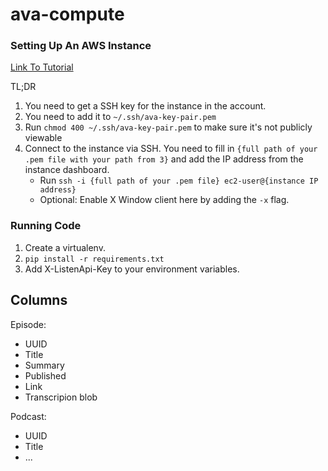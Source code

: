 # ava-compute


### Setting Up An AWS Instance

[Link To Tutorial](https://aws.amazon.com/getting-started/tutorials/launch-a-virtual-machine/?trk=gs_card&e=gs&p=gsrchttps://aws.amazon.com/getting-started/tutorials/launch-a-virtual-machine/?trk=gs_card&e=gs&p=gsrchttps://aws.amazon.com/getting-started/tutorials/launch-a-virtual-machine/?trk=gs_card&e=gs&p=gsrc)

TL;DR
1. You need to get a SSH key for the instance in the account.
2. You need to add it to `~/.ssh/ava-key-pair.pem`
3. Run `chmod 400 ~/.ssh/ava-key-pair.pem` to make sure it's not publicly viewable
4. Connect to the instance via SSH. You need to fill in `{full path of your .pem file with your path from 3}` and add the IP address from the instance dashboard.
   * Run `ssh -i {full path of your .pem file} ec2-user@{instance IP address}`
   * Optional: Enable X Window client here by adding the `-x` flag.

### Running Code

1. Create a virtualenv.
2. `pip install -r requirements.txt`
3. Add X-ListenApi-Key to your environment variables.

## Columns
Episode:
* UUID
* Title
* Summary
* Published
* Link
* Transcripion blob

Podcast:
* UUID
* Title
* ...
